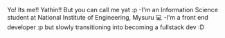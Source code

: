 Yo! Its me!! Yathin!! But you can call me yat :p
-I'm an Information Science student at National Institute of Engineering, Mysuru :computer:
-I'm a front end developer :p but slowly transitioning into becoming a fullstack dev :D

